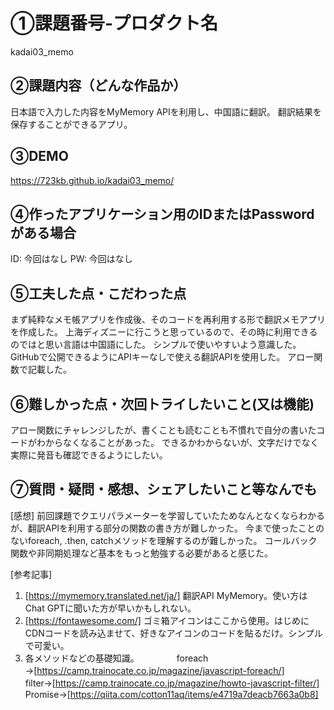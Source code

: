 # ①課題番号-プロダクト名

kadai03_memo

## ②課題内容（どんな作品か）

日本語で入力した内容をMyMemory APIを利用し、中国語に翻訳。
翻訳結果を保存することができるアプリ。

## ③DEMO

https://723kb.github.io/kadai03_memo/

## ④作ったアプリケーション用のIDまたはPasswordがある場合

ID: 今回はなし
PW: 今回はなし

## ⑤工夫した点・こだわった点

まず純粋なメモ帳アプリを作成後、そのコードを再利用する形で翻訳メモアプリを作成した。
上海ディズニーに行こうと思っているので、その時に利用できるのではと思い言語は中国語にした。
シンプルで使いやすいよう意識した。
GitHubで公開できるようにAPIキーなしで使える翻訳APIを使用した。
アロー関数で記載した。

## ⑥難しかった点・次回トライしたいこと(又は機能)

アロー関数にチャレンジしたが、書くことも読むことも不慣れで自分の書いたコードがわからなくなることがあった。
できるかわからないが、文字だけでなく実際に発音も確認できるようにしたい。

## ⑦質問・疑問・感想、シェアしたいこと等なんでも

[感想]
前回課題でクエリパラメーターを学習していたためなんとなくならわかるが、翻訳APIを利用する部分の関数の書き方が難しかった。
今まで使ったことのないforeach, .then, catchメソッドを理解するのが難しかった。
コールバック関数や非同期処理など基本をもっと勉強する必要があると感じた。

[参考記事]
1. [https://mymemory.translated.net/ja/] 翻訳API MyMemory。使い方はChat GPTに聞いた方が早いかもしれない。
2. [https://fontawesome.com/] ゴミ箱アイコンはここから使用。はじめにCDNコードを読み込ませて、好きなアイコンのコードを貼るだけ。シンプルで可愛い。
3. 各メソッドなどの基礎知識。
 　　　　foreach　→[https://camp.trainocate.co.jp/magazine/javascript-foreach/] 
　　　　 filter→[https://camp.trainocate.co.jp/magazine/howto-javascript-filter/] 
  　　Promise→[https://qiita.com/cotton11aq/items/e4719a7deacb7663a0b8] 

